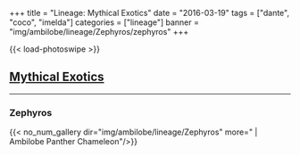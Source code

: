 +++
title = "Lineage: Mythical Exotics"
date = "2016-03-19"
tags = ["dante", "coco", "imelda"]
categories = ["lineage"]
banner = "img/ambilobe/lineage/Zephyros/zephyros"
+++

{{< load-photoswipe >}}

## [Mythical Exotics](https://www.facebook.com/Mythical-Exotics)

---

### Zephyros

{{< no_num_gallery dir="img/ambilobe/lineage/Zephyros" more=" | Ambilobe Panther Chameleon"/>}}

